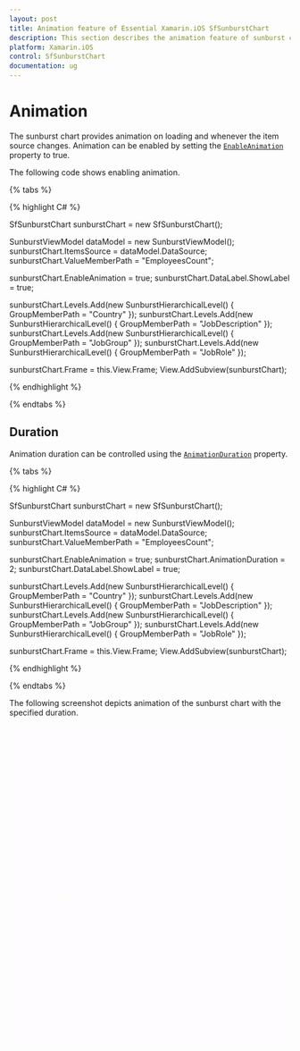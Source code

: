 ```yaml
---
layout: post
title: Animation feature of Essential Xamarin.iOS SfSunburstChart
description: This section describes the animation feature of sunburst chart.
platform: Xamarin.iOS
control: SfSunburstChart
documentation: ug
---
```


# Animation

The sunburst chart provides animation on loading and whenever the item source changes. Animation can be enabled by setting the [`EnableAnimation`](https://help.syncfusion.com/cr/xamarin-ios/Syncfusion.SfSunburstChart.iOS.SfSunburstChart.html#Syncfusion_SfSunburstChart_iOS_SfSunburstChart_EnableAnimation) property to true.

The following code shows enabling animation.

{% tabs %} 

{% highlight C# %} 

  SfSunburstChart sunburstChart = new SfSunburstChart();

  SunburstViewModel dataModel = new SunburstViewModel();
  sunburstChart.ItemsSource = dataModel.DataSource;
  sunburstChart.ValueMemberPath = "EmployeesCount";

  sunburstChart.EnableAnimation = true;
  sunburstChart.DataLabel.ShowLabel = true;

  sunburstChart.Levels.Add(new SunburstHierarchicalLevel() { GroupMemberPath = "Country" });
  sunburstChart.Levels.Add(new SunburstHierarchicalLevel() { GroupMemberPath = "JobDescription" });
  sunburstChart.Levels.Add(new SunburstHierarchicalLevel() { GroupMemberPath = "JobGroup" });
  sunburstChart.Levels.Add(new SunburstHierarchicalLevel() { GroupMemberPath = "JobRole" });

  sunburstChart.Frame = this.View.Frame;
  View.AddSubview(sunburstChart);   
          
{% endhighlight %}

{% endtabs %} 

## Duration

Animation duration can be controlled using the [`AnimationDuration`](https://help.syncfusion.com/cr/xamarin-ios/Syncfusion.SfSunburstChart.iOS.SfSunburstChart.html#Syncfusion_SfSunburstChart_iOS_SfSunburstChart_AnimationDuration) property.

{% tabs %} 

{% highlight C# %} 

  SfSunburstChart sunburstChart = new SfSunburstChart();

  SunburstViewModel dataModel = new SunburstViewModel();
  sunburstChart.ItemsSource = dataModel.DataSource;
  sunburstChart.ValueMemberPath = "EmployeesCount";

  sunburstChart.EnableAnimation = true;
  sunburstChart.AnimationDuration = 2;
  sunburstChart.DataLabel.ShowLabel = true;

  sunburstChart.Levels.Add(new SunburstHierarchicalLevel() { GroupMemberPath = "Country" });
  sunburstChart.Levels.Add(new SunburstHierarchicalLevel() { GroupMemberPath = "JobDescription" });
  sunburstChart.Levels.Add(new SunburstHierarchicalLevel() { GroupMemberPath = "JobGroup" });
  sunburstChart.Levels.Add(new SunburstHierarchicalLevel() { GroupMemberPath = "JobRole" });

  sunburstChart.Frame = this.View.Frame;
  View.AddSubview(sunburstChart);

{% endhighlight %}

{% endtabs %} 

The following screenshot depicts animation of the sunburst chart with the specified duration.

![](Animation_images/Animate.gif)

